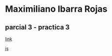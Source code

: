 # Maximiliano Ibarra Rojas

## parcial 3 - practica 3

[link](https://maxib62.github.io/temaObscuro/)

[js](js/funcionboton.js)